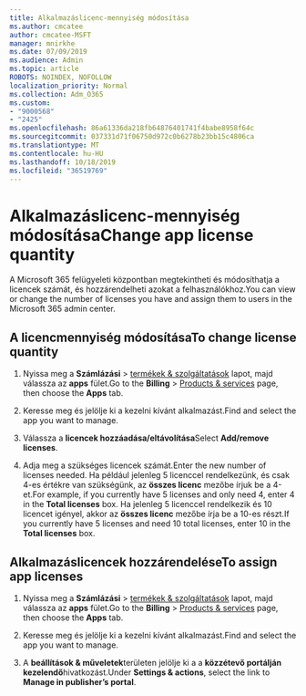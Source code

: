 ```yaml
---
title: Alkalmazáslicenc-mennyiség módosítása
ms.author: cmcatee
author: cmcatee-MSFT
manager: mnirkhe
ms.date: 07/09/2019
ms.audience: Admin
ms.topic: article
ROBOTS: NOINDEX, NOFOLLOW
localization_priority: Normal
ms.collection: Adm_O365
ms.custom:
- "9000568"
- "2425"
ms.openlocfilehash: 86a61336da218fb64876401741f4babe8958f64c
ms.sourcegitcommit: 037331d71f06750d972c0b6278b23bb15c4806ca
ms.translationtype: MT
ms.contentlocale: hu-HU
ms.lasthandoff: 10/18/2019
ms.locfileid: "36519769"
---
```

# <a name="change-app-license-quantity"></a><span data-ttu-id="c90ca-102">Alkalmazáslicenc-mennyiség módosítása</span><span class="sxs-lookup"><span data-stu-id="c90ca-102">Change app license quantity</span></span>

<span data-ttu-id="c90ca-103">A Microsoft 365 felügyeleti központban megtekintheti és módosíthatja a licencek számát, és hozzárendelheti azokat a felhasználókhoz.</span><span class="sxs-lookup"><span data-stu-id="c90ca-103">You can view or change the number of licenses you have and assign them to users in the Microsoft 365 admin center.</span></span> 

## <a name="to-change-license-quantity"></a><span data-ttu-id="c90ca-104">A licencmennyiség módosítása</span><span class="sxs-lookup"><span data-stu-id="c90ca-104">To change license quantity</span></span>

1. <span data-ttu-id="c90ca-105">Nyissa meg a **Számlázási** > [termékek & szolgáltatások](https://go.microsoft.com/fwlink/p/?linkid=842054) lapot, majd válassza az **apps** fület.</span><span class="sxs-lookup"><span data-stu-id="c90ca-105">Go to the **Billing** > [Products & services](https://go.microsoft.com/fwlink/p/?linkid=842054) page, then choose the **Apps** tab.</span></span>

2. <span data-ttu-id="c90ca-106">Keresse meg és jelölje ki a kezelni kívánt alkalmazást.</span><span class="sxs-lookup"><span data-stu-id="c90ca-106">Find and select the app you want to manage.</span></span>  

3. <span data-ttu-id="c90ca-107">Válassza a **licencek hozzáadása/eltávolítása**</span><span class="sxs-lookup"><span data-stu-id="c90ca-107">Select **Add/remove licenses**.</span></span>

4. <span data-ttu-id="c90ca-108">Adja meg a szükséges licencek számát.</span><span class="sxs-lookup"><span data-stu-id="c90ca-108">Enter the new number of licenses needed.</span></span> <span data-ttu-id="c90ca-109">Ha például jelenleg 5 licenccel rendelkezünk, és csak 4-es értékre van szükségünk, az **összes licenc** mezőbe írjuk be a 4-et.</span><span class="sxs-lookup"><span data-stu-id="c90ca-109">For example, if you currently have 5 licenses and only need 4, enter 4 in the **Total licenses** box.</span></span> <span data-ttu-id="c90ca-110">Ha jelenleg 5 licenccel rendelkezik és 10 licencet igényel, akkor az **összes licenc** mezőbe írja be a 10-es részt.</span><span class="sxs-lookup"><span data-stu-id="c90ca-110">If you currently have 5 licenses and need 10 total licenses, enter 10 in the **Total licenses** box.</span></span>

## <a name="to-assign-app-licenses"></a><span data-ttu-id="c90ca-111">Alkalmazáslicencek hozzárendelése</span><span class="sxs-lookup"><span data-stu-id="c90ca-111">To assign app licenses</span></span>

1. <span data-ttu-id="c90ca-112">Nyissa meg a **Számlázási** > [termékek & szolgáltatások](https://go.microsoft.com/fwlink/p/?linkid=842054) lapot, majd válassza az **apps** fület.</span><span class="sxs-lookup"><span data-stu-id="c90ca-112">Go to the **Billing** > [Products & services](https://go.microsoft.com/fwlink/p/?linkid=842054) page, then choose the **Apps** tab.</span></span>

2. <span data-ttu-id="c90ca-113">Keresse meg és jelölje ki a kezelni kívánt alkalmazást.</span><span class="sxs-lookup"><span data-stu-id="c90ca-113">Find and select the app you want to manage.</span></span>  

3. <span data-ttu-id="c90ca-114">A **beállítások & műveletek**területen jelölje ki a a **közzétevő portálján kezelendő**hivatkozást.</span><span class="sxs-lookup"><span data-stu-id="c90ca-114">Under **Settings & actions**, select the link to **Manage in publisher’s portal**.</span></span>